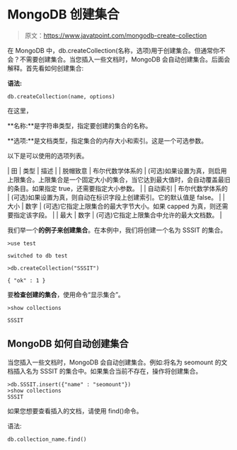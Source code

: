 # MongoDB 创建集合

> 原文：<https://www.javatpoint.com/mongodb-create-collection>

在 MongoDB 中，db.createCollection(名称，选项)用于创建集合。但通常你不会？不需要创建集合。当您插入一些文档时，MongoDB 会自动创建集合。后面会解释。首先看如何创建集合:

**语法:**

```
db.createCollection(name, options) 

```

在这里，

**名称:**是字符串类型，指定要创建的集合的名称。

**选项:**是文档类型，指定集合的内存大小和索引。这是一个可选参数。

以下是可以使用的选项列表。

| 田 | 类型 | 描述 |
| 脱帽致意 | 布尔代数学体系的 | (可选)如果设置为真，则启用上限集合。上限集合是一个固定大小的集合，当它达到最大值时，会自动覆盖最旧的条目。如果指定 true，还需要指定大小参数。 |
| 自动索引 | 布尔代数学体系的 | (可选)如果设置为真，则自动在标识字段上创建索引。它的默认值是 false。 |
| 大小 | 数字 | (可选)它指定上限集合的最大字节大小。如果 capped 为真，则还需要指定该字段。 |
| 最大 | 数字 | (可选)它指定上限集合中允许的最大文档数。 |

我们举一个**的例子来创建集合**。在本例中，我们将创建一个名为 SSSIT 的集合。

```
>use test

```

```
switched to db test

```

```
>db.createCollection("SSSIT")

```

```
{ "ok" : 1 }

```

要**检查创建的集合**，使用命令“显示集合”。

```
>show collections

```

```
SSSIT

```

## MongoDB 如何自动创建集合

当您插入一些文档时，MongoDB 会自动创建集合。例如:将名为 seomount 的文档插入名为 SSSIT 的集合中。如果集合当前不存在，操作将创建集合。

```
>db.SSSIT.insert({"name" : "seomount"})  
>show collections  
SSSIT

```

如果您想要查看插入的文档，请使用 find()命令。

语法:

```
db.collection_name.find()

```
